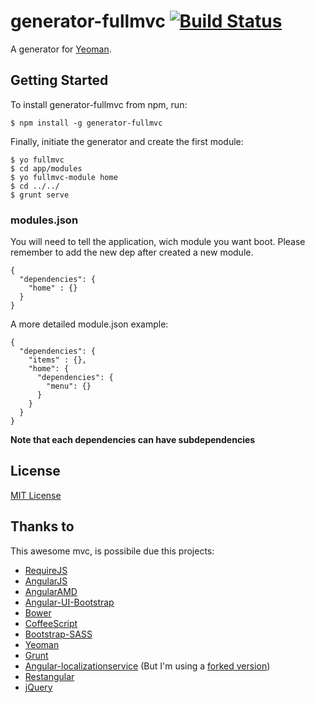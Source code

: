 # generator-fullmvc [![Build Status](https://secure.travis-ci.org/brugnara/generator-fullmvc.png?branch=master)](https://travis-ci.org/brugnara/generator-fullmvc)

A generator for [Yeoman](http://yeoman.io).


## Getting Started


To install generator-fullmvc from npm, run:

```
$ npm install -g generator-fullmvc
```

Finally, initiate the generator and create the first module:

```
$ yo fullmvc
$ cd app/modules
$ yo fullmvc-module home
$ cd ../../
$ grunt serve
```

### modules.json

You will need to tell the application, wich module you want boot.
Please remember to add the new dep after created a new module.

```
{
  "dependencies": {
    "home" : {}
  }  
}
```

A more detailed module.json example:

```
{
  "dependencies": {
    "items" : {},
    "home": {
      "dependencies": {
        "menu": {}
      }
    }
  }  
}
```

**Note that each dependencies can have subdependencies**


## License

[MIT License](http://en.wikipedia.org/wiki/MIT_License)

## Thanks to

This awesome mvc, is possibile due this projects:

 - [RequireJS](https://github.com/jrburke/requirejs)
 - [AngularJS](https://github.com/angular/angular.js)
 - [AngularAMD](https://github.com/marcoslin/angularAMD/)
 - [Angular-UI-Bootstrap](https://github.com/angular-ui/bootstrap-bower)
 - [Bower](https://github.com/bower/bower)
 - [CoffeeScript](https://github.com/jashkenas/coffee-script)
 - [Bootstrap-SASS](https://github.com/twbs/bootstrap-sass)
 - [Yeoman](https://github.com/yeoman/yeoman/)
 - [Grunt](https://github.com/gruntjs)
 - [Angular-localizationservice](https://github.com/lavinjj/angularjs-localizationservice) (But I'm using a [forked version](https://github.com/brugnara/angularjs-localizationservice))
 - [Restangular](https://github.com/mgonto/restangular)
 - [jQuery](https://github.com/jquery/jquery)
  


